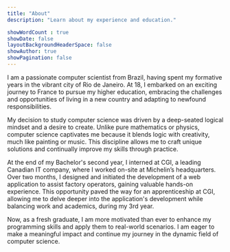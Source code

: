 ```yaml
---
title: "About"
description: "Learn about my experience and education."

showWordCount : true
showDate: false
layoutBackgroundHeaderSpace: false
showAuthor: true
showPagination: false
---
```


I am a passionate computer scientist from Brazil, having spent my formative years in the vibrant city of Rio de Janeiro. At 18, I embarked on an exciting journey to France to pursue my higher education, embracing the challenges and opportunities of living in a new country and adapting to newfound responsibilities.

My decision to study computer science was driven by a deep-seated logical mindset and a desire to create. Unlike pure mathematics or physics, computer science captivates me because it blends logic with creativity, much like painting or music. This discipline allows me to craft unique solutions and continually improve my skills through practice.

At the end of my Bachelor's second year, I interned at CGI, a leading Canadian IT company, where I worked on-site at Michelin’s headquarters. Over two months, I designed and initiated the development of a web application to assist factory operators, gaining valuable hands-on experience. This opportunity paved the way for an apprenticeship at CGI, allowing me to delve deeper into the application's development while balancing work and academics, during my 3rd year.

Now, as a fresh graduate, I am more motivated than ever to enhance my programming skills and apply them to real-world scenarios. I am eager to make a meaningful impact and continue my journey in the dynamic field of computer science.
